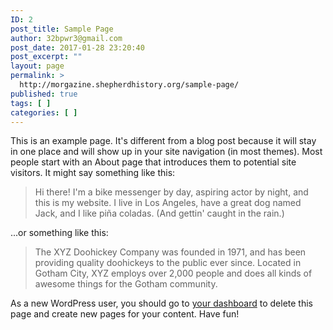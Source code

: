 ```yaml
---
ID: 2
post_title: Sample Page
author: 32bpwr3@gmail.com
post_date: 2017-01-28 23:20:40
post_excerpt: ""
layout: page
permalink: >
  http://morgazine.shepherdhistory.org/sample-page/
published: true
tags: [ ]
categories: [ ]
---
```

This is an example page. It's different from a blog post because it will stay in one place and will show up in your site navigation (in most themes). Most people start with an About page that introduces them to potential site visitors. It might say something like this:

<blockquote>Hi there! I'm a bike messenger by day, aspiring actor by night, and this is my website. I live in Los Angeles, have a great dog named Jack, and I like pi&#241;a coladas. (And gettin' caught in the rain.)</blockquote>

...or something like this:

<blockquote>The XYZ Doohickey Company was founded in 1971, and has been providing quality doohickeys to the public ever since. Located in Gotham City, XYZ employs over 2,000 people and does all kinds of awesome things for the Gotham community.</blockquote>

As a new WordPress user, you should go to <a href="http://morgazine.shepherdhistory.org/wp-admin/">your dashboard</a> to delete this page and create new pages for your content. Have fun!